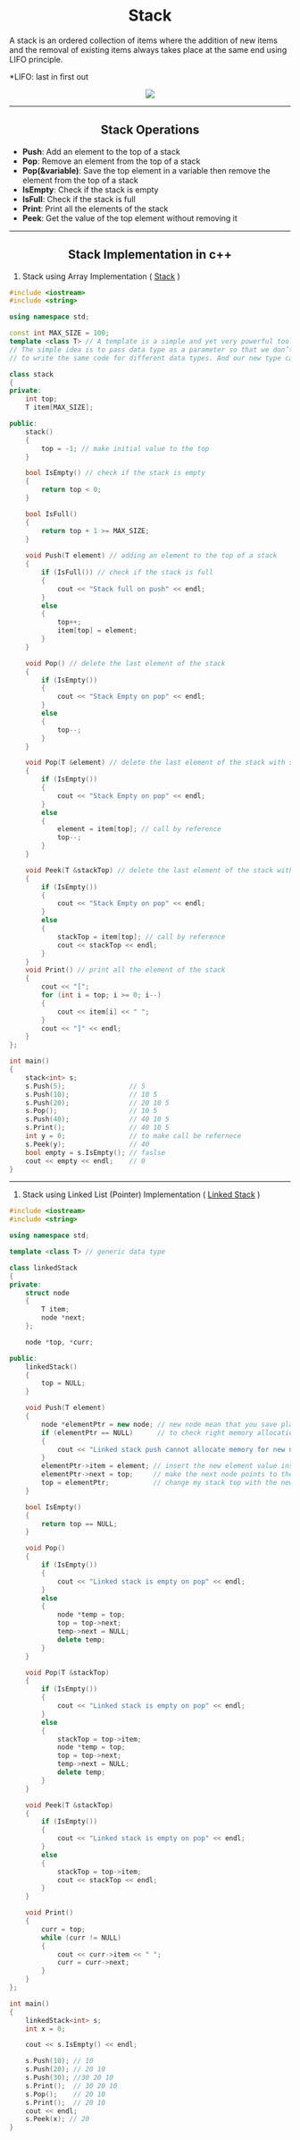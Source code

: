 <h1 align = "center"> Stack </h2>

A stack is an ordered collection of items where the addition of new items and the removal of existing items always takes place at the same end using LIFO principle.

*LIFO: last in first out

<p align="center"> 
    <img src="https://cdn.programiz.com/sites/tutorial2program/files/stack.png">
</p>

--- 

<h2 align = "center"> Stack Operations </h2> 

- **Push**: Add an element to the top of a stack
- **Pop**: Remove an element from the top of a stack
- **Pop(&variable)**: Save the top element in a variable then remove the element from the top of a stack 
- **IsEmpty**: Check if the stack is empty
- **IsFull**: Check if the stack is full
- **Print**: Print all the elements of the stack
- **Peek**: Get the value of the top element without removing it

--- 

<h2 align = "center"> Stack Implementation in c++ </h2>


<a name="ArrayImplementation">

1. Stack using Array Implementation ( [Stack](Stack.cpp) )

</a>

```c++
#include <iostream>
#include <string>

using namespace std;

const int MAX_SIZE = 100;
template <class T> // A template is a simple and yet very powerful tool in C++.
// The simple idea is to pass data type as a parameter so that we don’t need
// to write the same code for different data types. And our new type called T

class stack
{
private:
    int top;
    T item[MAX_SIZE];

public:
    stack()
    {
        top = -1; // make initial value to the top
    }

    bool IsEmpty() // check if the stack is empty
    {
        return top < 0;
    }

    bool IsFull()
    {
        return top + 1 >= MAX_SIZE;
    }
    
    void Push(T element) // adding an element to the top of a stack
    {
        if (IsFull()) // check if the stack is full
        {
            cout << "Stack full on push" << endl;
        }
        else
        {
            top++;
            item[top] = element;
        }
    }

    void Pop() // delete the last element of the stack
    {
        if (IsEmpty())
        {
            cout << "Stack Empty on pop" << endl;
        }
        else
        {
            top--;
        }
    }

    void Pop(T &element) // delete the last element of the stack with saving the deleted element in a variable
    {
        if (IsEmpty())
        {
            cout << "Stack Empty on pop" << endl;
        }
        else
        {
            element = item[top]; // call by reference
            top--;
        }
    }

    void Peek(T &stackTop) // delete the last element of the stack with saving the deleted element in a variable
    {
        if (IsEmpty())
        {
            cout << "Stack Empty on pop" << endl;
        }
        else
        {
            stackTop = item[top]; // call by reference
            cout << stackTop << endl;
        }
    }
    void Print() // print all the element of the stack
    {
        cout << "[";
        for (int i = top; i >= 0; i--)
        {
            cout << item[i] << " ";
        }
        cout << "]" << endl;
    }
};

int main()
{
    stack<int> s;
    s.Push(5);                // 5
    s.Push(10);               // 10 5
    s.Push(20);               // 20 10 5
    s.Pop();                  // 10 5
    s.Push(40);               // 40 10 5
    s.Print();                // 40 10 5
    int y = 0;                // to make call be refernece
    s.Peek(y);                // 40
    bool empty = s.IsEmpty(); // faslse
    cout << empty << endl;    // 0
}
```
--- 

<a name ="PointerImplementation">

   1. Stack using Linked List (Pointer) Implementation ( [Linked Stack](LinkedStack.cpp) )

</a>

```c++
#include <iostream>
#include <string>

using namespace std;

template <class T> // generic data type

class linkedStack
{
private:
    struct node
    {
        T item;
        node *next;
    };

    node *top, *curr;

public:
    linkedStack()
    {
        top = NULL;
    }

    void Push(T element)
    {
        node *elementPtr = new node; // new node mean that you save place in memory for data value of type node
        if (elementPtr == NULL)      // to check right memory allocation
        {
            cout << "Linked stack push cannot allocate memory for new node" << endl;
        }
        elementPtr->item = element; // insert the new element value inside the node item
        elementPtr->next = top;     // make the next node points to the top
        top = elementPtr;           // change my stack top with the new position
    }

    bool IsEmpty()
    {
        return top == NULL;
    }

    void Pop()
    {
        if (IsEmpty())
        {
            cout << "Linked stack is empty on pop" << endl;
        }
        else
        {
            node *temp = top;
            top = top->next;
            temp->next = NULL;
            delete temp;
        }
    }

    void Pop(T &stackTop)
    {
        if (IsEmpty())
        {
            cout << "Linked stack is empty on pop" << endl;
        }
        else
        {
            stackTop = top->item;
            node *temp = top;
            top = top->next;
            temp->next = NULL;
            delete temp;
        }
    }

    void Peek(T &stackTop)
    {
        if (IsEmpty())
        {
            cout << "Linked stack is empty on pop" << endl;
        }
        else
        {
            stackTop = top->item;
            cout << stackTop << endl;
        }
    }

    void Print()
    {
        curr = top;
        while (curr != NULL)
        {
            cout << curr->item << " ";
            curr = curr->next;
        }
    }
};

int main()
{
    linkedStack<int> s;
    int x = 0;

    cout << s.IsEmpty() << endl;

    s.Push(10); // 10
    s.Push(20); // 20 10
    s.Push(30); //30 20 10
    s.Print();  // 30 20 10
    s.Pop();    // 20 10
    s.Print();  // 20 10
    cout << endl;
    s.Peek(x); // 20
}
```